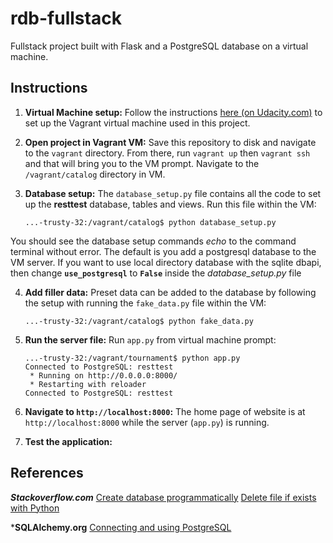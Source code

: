 rdb-fullstack
=============

Fullstack project built with Flask and a PostgreSQL database on a virtual machine.


## Instructions
1. **Virtual Machine setup:** 
Follow the instructions [here (on Udacity.com)](https://www.udacity.com/wiki/ud088/vagrant)
to set up the Vagrant virtual machine used in this project.

2. **Open project in Vagrant VM:**
Save this repository to disk and navigate to the `vagrant` directory.
From there, run `vagrant up` then `vagrant ssh` and that will bring you to the
VM prompt. Navigate to the `/vagrant/catalog` directory in VM.

3. **Database setup:** 
The `database_setup.py` file contains all the code to set up the **resttest** 
database, tables and views. Run this file within the VM:
    ```ssh
    ...-trusty-32:/vagrant/catalog$ python database_setup.py
    ``` 
You should see the database setup commands *echo* to the command terminal without
error. The default is you add a postgresql database to the VM server. If you want
to use local directory database with the sqlite dbapi, then change **`use_postgresql`**
to **`False`** inside the *database_setup.py* file

4. **Add filler data:**
Preset data can be added to the database by following the setup with running
the `fake_data.py` file within the VM:
    ```ssh
    ...-trusty-32:/vagrant/catalog$ python fake_data.py
    ``` 
    
3. **Run the server file:** 
Run `app.py` from virtual machine prompt:

    ```ssh
    ...-trusty-32:/vagrant/tournament$ python app.py
    Connected to PostgreSQL: resttest
     * Running on http://0.0.0.0:8000/
     * Restarting with reloader
    Connected to PostgreSQL: resttest
    ```

6. **Navigate to `http://localhost:8000`:**
The home page of website is at `http://localhost:8000` while the server (`app.py`) 
is running.

7. **Test the application:**




## References

***Stackoverflow.com***
[Create database programmatically](http://stackoverflow.com/questions/6506578/how-to-create-a-new-database-using-sqlalchemy)
[Delete file if exists with Python](http://stackoverflow.com/questions/10840533/most-pythonic-way-to-delete-a-file-which-may-not-exist)


***SQLAlchemy.org**
[Connecting and using PostgreSQL](http://docs.sqlalchemy.org/en/rel_1_0/dialects/postgresql.html?highlight=postgresql#dialect-postgresql)
